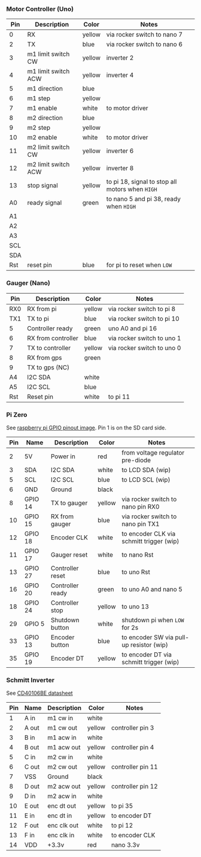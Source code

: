
### Motor Controller (Uno)

| Pin | Description                 | Color  | Notes
|-----|-----------------------------|--------|------------------
|   0 | RX                          | yellow | via rocker switch to nano 7
|   2 | TX                          | blue   | via rocker switch to nano 6
|   3 | m1 limit switch CW          | yellow | inverter 2
|   4 | m1 limit switch ACW         | yellow | inverter 4
|   5 | m1 direction                | blue   |
|   6 | m1 step                     | yellow |
|   7 | m1 enable                   | white  | to motor driver
|   8 | m2 direction                | blue   |
|   9 | m2 step                     | yellow |
|  10 | m2 enable                   | white  | to motor driver
|  11 | m2 limit switch CW          | yellow | inverter 6
|  12 | m2 limit switch ACW         | yellow | inverter 8
|  13 | stop signal                 | yellow | to pi 18, signal to stop all motors when `HIGH`
|  A0 | ready signal                | green  | to nano 5 and pi 38, ready when `HIGH`
|  A1 |                             |        | 
|  A2 |                             |        |
|  A3 |                             |        |
| SCL |                             |        |
| SDA |                             |        |
| Rst | reset pin                   | blue   | for pi to reset when `LOW`

###  Gauger (Nano)

| Pin | Description                 | Color  | Notes
|-----|-----------------------------|--------|------------------
| RX0 | RX from pi                  | yellow | via rocker switch to pi 8
| TX1 | TX to pi                    | blue   | via rocker switch to pi 10
|   5 | Controller ready            | green  | uno A0 and pi 16
|   6 | RX from controller          | blue   | via rocker switch to uno 1
|   7 | TX to controller            | yellow | via rocker switch to uno 0
|   8 | RX from gps                 | green  |
|   9 | TX to gps (NC)              |        |
|  A4 | I2C SDA                     | white  |
|  A5 | I2C SCL                     | blue   |
| Rst | Reset pin                   | white  | to pi 11

### Pi Zero

See [raspberry pi GPIO pinout image][gpio]. Pin 1 is on the SD card side.

| Pin  | Name    | Description         | Color  | Notes
|------|---------|---------------------|--------|--------
|   2  | 5V      | Power in            | red    | from voltage regulator pre-diode
|   3  | SDA     | I2C SDA             | white  | to LCD SDA                                (wip)
|   5  | SCL     | I2C SCL             | blue   | to LCD SCL                                (wip)
|   6  | GND     | Ground              | black  |
|   8  | GPIO 14 | TX to gauger        | yellow | via rocker switch to nano pin RX0
|  10  | GPIO 15 | RX from gauger      | blue   | via rocker switch to nano pin TX1
|  12  | GPIO 18 | Encoder CLK         | white  | to encoder CLK via schmitt trigger       (wip)
|  11  | GPIO 17 | Gauger reset        | white  | to nano Rst
|  13  | GPIO 27 | Controller reset    | blue   | to uno Rst
|  16  | GPIO 20 | Controller ready    | green  | to uno A0 and nano 5
|  18  | GPIO 24 | Controller stop     | yellow | to uno 13
|  29  | GPIO 5  | Shutdown button     | white  | shutdown pi when `LOW` for 2s
|  33  | GPIO 13 | Encoder button      | blue   | to encoder SW via pull-up resistor        (wip)
|  35  | GPIO 19 | Encoder DT          | yellow | to encoder DT via schmitt trigger        (wip)

### Schmitt Inverter

See [CD40106BE datasheet][schmitt]

| Pin | Name  | Description          | Color  | Notes
|-----|-------|----------------------|--------|--------------------
|   1 | A in  | m1 cw in             | white  |
|   2 | A out | m1 cw out            | yellow | controller pin 3
|   3 | B in  | m1 acw in            | white  |
|   4 | B out | m1 acw out           | yellow | controller pin 4
|   5 | C in  | m2 cw in             | white  |
|   6 | C out | m2 cw out            | yellow | controller pin 11
|   7 | VSS   | Ground               | black  |
|   8 | D out | m2 acw out           | yellow | controller pin 12
|   9 | D in  | m2 acw in            | white  |
|  10 | E out | enc dt out           | yellow | to pi 35
|  11 | E in  | enc dt in            | yellow | to encoder DT
|  12 | F out | enc clk out          | white  | to pi 12
|  13 | F in  | enc clk in           | white  | to encoder CLK
|  14 | VDD   | +3.3v                | red    | nano 3.3v


[gpio]: https://elinux.org/images/5/5c/Pi-GPIO-header.png
[schmitt]: https://www.ti.com/lit/ds/symlink/cd40106b.pdf?ts=1619275906436